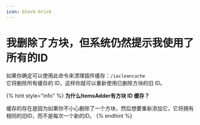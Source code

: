 ```yaml
---
icon: block-brick
---
```


# 我删除了方块，但系统仍然提示我使用了所有的ID

如果你确定可以使用此命令来清理插件缓存：`/iacleancache`\
它将删除所有缓存的 ID，这样你就可以重新使用已删除方块的旧 ID。

{% hint style="info" %}
**为什么ItemsAdder有方块 ID 缓存？**

缓存的存在是因为如果你不小心删除了一个方块，然后想要重新添加它，它将拥有相同的旧ID，而不是每次一个新的ID。
{% endhint %}
